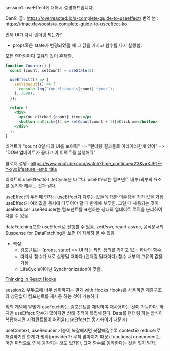 session1. useEffect에 대해서 설명해드립니다.

Dan의 글 : https://overreacted.io/a-complete-guide-to-useeffect/
번역 본 : https://rinae.dev/posts/a-complete-guide-to-useeffect-ko

언제 UI가 다시 랜더링 되는가?

- props혹은 state가 변경되었을 때 그 값을 가지고 함수를 다시 실행함.

모든 랜더링마다 고유의 값이 존재함.

```jsx
function Counter() {
  const [count, setCount] = useState(0);

  useEffect(() => {
    setTimeout(() => {
      console.log(`You clicked ${count} times`);
    }, 3000);
  });

  return (
    <div>
      <p>You clicked {count} times</p>
      <button onClick={() => setCount(count + 1)}>Click me</button>
    </div>
  );
}
```

리액트가 "count 0일 때의 UI를 보여줘" => "랜더링 결과물로 이러이러한게 있어" => "DOM 업데이트가 끝나고 이 이펙트를 실행해줘"

클로저 설명 : https://www.youtube.com/watch?time_continue=23&v=KJP1E-Y-xyo&feature=emb_title

리액트의 useEffect와 LifeCycle은 다르다.
useEffect는 컴포넌트 내부/외부의 요소를 동기화 해주는 것과 같다.

useEffect의 두번째 인자는 useEffect가 다루는 값들에 대한 의존성을 가진 값을 가짐.
useEffect가 여러값을 동시에 다루어야 할 때 한계에 부딪힘.
그럴 때 사용되는 것이 useReducer
useReducer는 컴포넌트를 표현하는 상태와 업데이트 로직을 분리하여 다룰 수 있음.

dataFetching또한 useEffect로 진행할 수 있음.
zeit/swr, react-async, 공식문서의 Suspense for DataFetching을 보면 더 자세히 알 수 있음

- 핵심
  - 컴포넌트는 (props, state) => UI 라는 타입 정의를 가지고 있는 하나의 함수.
  - 따라서 함수가 새로 실행될 때마다 (랜더링 될때마다) 함수 내부의 고유의 값을 가짐
  - LifeCycle이아닌 Synchronization이 맞음.

[Thinking in React Hooks](https://wattenberger.com/blog/react-hooks)

session2. 부두교에 너무 심취하지는 말게 with Hooks
Hooks를 사용하면 계층구조와 상관없이 컴포넌트를 재사용 하는 것이 가능하다.

위의 개념에 알맞게 useFetch라는 컴포넌트를 제작하여 재사용하는 것이 가능하다. 하지만 useEffect 함수가 많아지면 상태 추적이 복잡해진다. Data를 랜더링 하는 방식이 복잡해지면 시점컨트롤이 어려움(useEffect는 동기화이기 때문에)

useContext, useReducer 기능이 복잡해지면 복잡해질수록 context와 reducer로 해결하기엔 한계가 명확(provider가 무척 많아지기 때문)
functional component는 어떤 마법으로 인해 동작되는 것도 있지만, 그저 함수로 동작한다는 것을 잊지 말자.
